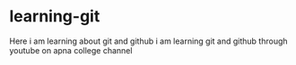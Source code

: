 # learning-git
Here i am learning about git and github
i am learning git and github through youtube on apna college channel
